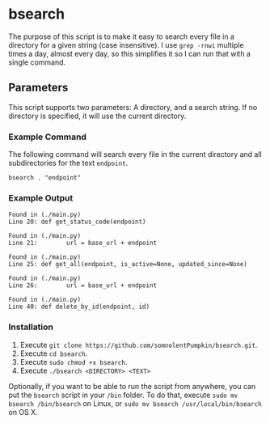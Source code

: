 # bsearch
The purpose of this script is to make it easy to search every file in a directory for a given string (case insensitive). I use `grep -rnwi` multiple times a day, almost every day, so this simplifies it so I can run that with a single command.

## Parameters
This script supports two parameters: A directory, and a search string. If no directory is specified, it will use the current directory.

### Example Command
The following command will search every file in the current directory and all subdirectories for the text `endpoint`.
```
bsearch . "endpoint"
```

### Example Output
```
Found in (./main.py)
Line 20: def get_status_code(endpoint)

Found in (./main.py)
Line 21:        url = base_url + endpoint

Found in (./main.py)
Line 25: def get_all(endpoint, is_active=None, updated_since=None)

Found in (./main.py)
Line 26:        url = base_url + endpoint

Found in (./main.py)
Line 40: def delete_by_id(endpoint, id)
```

### Installation
1. Execute `git clone https://github.com/somnolentPumpkin/bsearch.git`.
2. Execute `cd bsearch`.
3. Execute `sudo chmod +x bsearch`.
4. Execute `./bsearch <DIRECTORY> <TEXT>`

Optionally, if you want to be able to run the script from anywhere, you can put the `bsearch` script in your `/bin` folder. To do that, execute `sudo mv bsearch /bin/bsearch` on Linux, or `sudo mv bsearch /usr/local/bin/bsearch` on OS X.
